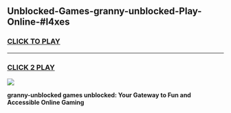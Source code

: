 
## Unblocked-Games-granny-unblocked-Play-Online-#l4xes
<h3>
<a href="https://premium.freeplayer.one?title=granny-unblocked&ref=27F">CLICK TO PLAY</a></h3>
<hr>

<h3>
<a href="https://premium.freeplayer.one?title=granny-unblocked&ref=27F">CLICK 2 PLAY</a>
  
</h3>

<a href="https://premium.freeplayer.one?title=granny-unblocked&ref=27F"><img src="https://clearcache.store/games.png"></a>


**granny-unblocked games unblocked: Your Gateway to Fun and Accessible Online Gaming**

